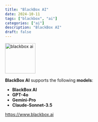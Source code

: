 ```yaml
---
title: "BlackBox AI"
date: 2024-10-11
tags: ["blackbox", "ai"]
categories: ["ai"]
description: "BlackBox AI"
draft: false
---
```


<img src="https://www.blackbox.ai/apple-touch-icon.png" alt="blackbox ai" width="100" height="100">

**BlackBox AI** supports the following **models**:
- **BlackBox AI**
- **GPT-4o**
- **Gemini-Pro**
- **Claude-Sonnet-3.5**

https://www.blackbox.ai
